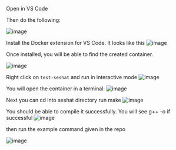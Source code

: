 
Open in VS Code

Then do the following:

![image](https://user-images.githubusercontent.com/15188782/54410622-781b8e80-46a9-11e9-980d-c39566b5c344.png)

Install the Docker extension for VS Code. It looks like this
![image](https://user-images.githubusercontent.com/15188782/54410639-8d90b880-46a9-11e9-93e6-90080882e84d.png)

Once installed, you will be able to find the created container.

![image](https://user-images.githubusercontent.com/15188782/54410700-d47eae00-46a9-11e9-839d-56415ab89975.png)

Right click on `test-seshat` and run in interactive mode
![image](https://user-images.githubusercontent.com/15188782/54410716-e06a7000-46a9-11e9-98ef-da06a87b96f3.png)

You will open the container in a terminal:
![image](https://user-images.githubusercontent.com/15188782/54410741-faa44e00-46a9-11e9-8c5a-88b396696906.png)


Next you can cd into seshat directory
run make
![image](https://user-images.githubusercontent.com/15188782/54410759-0728a680-46aa-11e9-8074-648d0a42ac31.png)

You should be able to compile it successfully. You will see g++ -o if successful
![image](https://user-images.githubusercontent.com/15188782/54410802-363f1800-46aa-11e9-821e-75e557eebd17.png)

then run the example command given in the repo

![image](https://user-images.githubusercontent.com/15188782/54410821-4c4cd880-46aa-11e9-8366-4f5046ee033e.png)
